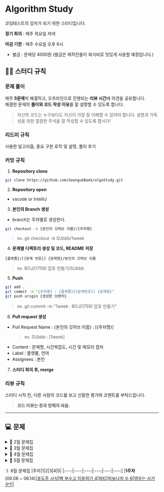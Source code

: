 # Algorithm Study
코딩테스트의 강자가 되기 위한 스터디입니다.

**정기 회의** : 매주 목요일 저녁

**마감 기한** : 매주 수요일 오후 6시
- 벌금 : 문제당 4000원 (벌금은 제작진들이 회식비로 맛있게 사용할 예정입니다.)

## 💁‍♂️ 스터디 규칙
### 문제 풀이
매주 **5문제**씩 해결하고, 오프라인으로 진행되는 **리뷰 시간**에 의견을 공유합니다.<br/>
해결한 문제의 **풀이와 코드 작성 이유**를 잘 설명할 수 있도록 합니다.

> 자신의 코드는 누구보다도 자신이 가장 잘 이해할 수 있어야 합니다.
설명과 가독성을 위한 깔끔한 주석을 잘 작성할 수 있도록 합시다!

### 리드미 규칙
사용한 알고리즘, 중요 구현 로직 및 설명, 풀이 후기

### 커밋 규칙
1. **Repository clone**
```bash
git clone https://github.com/SeongukBaek/algoStudy.git
```

2. **Repository open**
- vscode or IntelliJ

3. **본인의 Branch 생성**
- branch는 주차별로 생성한다.

```bash
git checkout -b {본인의 깃허브 이름}/{주차명}
```
> ex. git checkout -b SUbbb/1week

4. **문제별 디렉토리 생성 및 코드, README 저장**
```
{플랫폼}/[{문제 번호}] {문제명}/본인의 깃허브 이름
```
> ex. BOJ/[1759] 암호 만들기/SUbbb

5. **Push**
```bash
git add .
git commit -m "{주차명} : {플랫폼}[{문제번호}] {문제명}"
git push origin {생성한 브랜치}
```

> ex. git commit -m "1week : BOJ[1759] 암호 만들기"

6. **Pull request 생성**
- Pull Request Name : {본인의 깃허브 이름} : [{주차명}]
  > ex. SUbbb : [1week]
- Content : 문제명, 시간복잡도, 시간 및 메모리 캡처
- Label : 플랫폼, 언어
- Assignees : 본인

7. **스터디 회의 후, merge**

### 리뷰 규칙
스터디 시작 전, 다른 사람의 코드를 보고 신랄한 평가와 코멘트를 부탁드립니다.

> **코드 리뷰는 창과 방패의 싸움.**

---
## 💻 문제
<details><summary>📎 2월 문제집</summary>

|주차|1|2|3|4|5|
|:---:|:---:|:---:|:---:|:---:|:---:|
|**1주차**<br> (01.25 ~ 01.31)|[부등호](https://www.acmicpc.net/problem/2529)|[암호 만들기](https://www.acmicpc.net/problem/1759)||
|**2주차**<br> (02.01 ~ 02.07)|[테트로미노](https://www.acmicpc.net/problem/14500)|[강의실 배정](https://www.acmicpc.net/problem/11000)|[눈 치우기](https://www.acmicpc.net/problem/26215)|[암호생성기](https://swexpertacademy.com/main/code/problem/problemDetail.do?problemLevel=3&contestProbId=AV14uWl6AF0CFAYD&categoryId=AV14uWl6AF0CFAYD&categoryType=CODE&problemTitle=&orderBy=RECOMMEND_COUNT&selectCodeLang=JAVA&select-1=3&pageSize=10&pageIndex=2)|[햄버거 다이어트](https://swexpertacademy.com/main/code/problem/problemDetail.do?problemLevel=3&contestProbId=AWT-lPB6dHUDFAVT&categoryId=AWT-lPB6dHUDFAVT&categoryType=CODE&problemTitle=&orderBy=RECOMMEND_COUNT&selectCodeLang=JAVA&select-1=3&pageSize=10&pageIndex=2)||
|**3주차**<br> (02.08 ~ 02.15)|[구간 합 구하기 5](https://www.acmicpc.net/problem/11660)|[토마토](https://www.acmicpc.net/problem/7576)|[벽 부수고 이동하기](https://www.acmicpc.net/problem/2206)|[비밀번호](https://swexpertacademy.com/main/code/problem/problemDetail.do?problemLevel=3&contestProbId=AV14_DEKAJcCFAYD&categoryId=AV14_DEKAJcCFAYD&categoryType=CODE&problemTitle=&orderBy=RECOMMEND_COUNT&selectCodeLang=JAVA&select-1=3&pageSize=10&pageIndex=3)|[창용 마을 무리의 개수](https://swexpertacademy.com/main/code/problem/problemDetail.do?problemLevel=4&contestProbId=AWngfZVa9XwDFAQU&categoryId=AWngfZVa9XwDFAQU&categoryType=CODE&problemTitle=&orderBy=PASS_RATE&selectCodeLang=JAVA&select-1=4&pageSize=10&pageIndex=4&&&&&&&&&&)|
|**4주차**<br> (02.16 ~ 02.22)|[문자열 폭발](https://www.acmicpc.net/problem/9935)|[고냥이](https://www.acmicpc.net/problem/16472)|[가능한 시험 점수](https://swexpertacademy.com/main/code/problem/problemDetail.do?problemLevel=4&contestProbId=AWHPkqBqAEsDFAUn&categoryId=AWHPkqBqAEsDFAUn&categoryType=CODE&problemTitle=&orderBy=RECOMMEND_COUNT&selectCodeLang=JAVA&select-1=4&pageSize=10&pageIndex=1&&&&&&&&&&)|[배열 돌리기 4](https://www.acmicpc.net/problem/17406)|[파이프 옮기기 1](https://www.acmicpc.net/problem/17070)|
|**5주차**<br> (02.23 ~ 03.01)|[연구소](https://www.acmicpc.net/problem/14502)|[가스관](https://www.acmicpc.net/problem/2931)|[싸움땅](https://www.codetree.ai/training-field/frequent-problems/battle-ground/description?page=3&pageSize=20&username=bsu1209)|[2048 (Easy)](https://www.acmicpc.net/problem/12100)|[점심 식사시간](https://swexpertacademy.com/main/code/problem/problemDetail.do?contestProbId=AV5-BEE6AK0DFAVl&)||

</details>

<details><summary>📎 3월 문제집</summary>

|주차|1|2|3|4|5|
|:---:|:---:|:---:|:---:|:---:|:---:|
|**1주차**<br> (03.02 ~ 03.08)|[점프](https://www.acmicpc.net/problem/1890)|[어른 상어](https://www.acmicpc.net/problem/19237)|[색종이 붙이기](https://www.acmicpc.net/problem/17136)|[게리맨더링 2](https://www.acmicpc.net/problem/17779)|[직사각형](https://www.acmicpc.net/problem/2527)|
|**2주차**<br> (03.09 ~ 03.15)|[멀쩡한 사각형](https://school.programmers.co.kr/learn/courses/30/lessons/62048)|[택배상자](https://school.programmers.co.kr/learn/courses/30/lessons/131704)|[코딩테스트 공부](https://school.programmers.co.kr/learn/courses/30/lessons/118668)|[등산코스 정하기](https://school.programmers.co.kr/learn/courses/30/lessons/118669)|[방금그곡](https://school.programmers.co.kr/learn/courses/30/lessons/17683)|
|**3주차**<br> (03.16 ~ 03.22)|[마법의 엘리베이터](https://school.programmers.co.kr/learn/courses/30/lessons/148653)|[미로 탈출](https://school.programmers.co.kr/learn/courses/30/lessons/159993)|[표현 가능한 이진트리](https://school.programmers.co.kr/learn/courses/30/lessons/150367)|[톱니바퀴](https://www.acmicpc.net/problem/14891)|[코드트리 빵](https://www.codetree.ai/training-field/frequent-problems/codetree-mon-bread/description?page=3&pageSize=20&username=)|
|**4주차**<br> (03.23 ~ 03.29)|[스티커](https://www.acmicpc.net/problem/9465)|[트리](https://www.acmicpc.net/problem/4803)|[인구 이동](https://www.acmicpc.net/problem/16234)|[뱀](https://www.acmicpc.net/problem/3190)|[꼬리잡기놀이](https://www.codetree.ai/training-field/frequent-problems/tail-catch-play/description?page=3&pageSize=20&username=)||

</details>

<details><summary>📎 4월 문제집</summary>

|주차|1|2|3|4|5|
|:---:|:---:|:---:|:---:|:---:|:---:|
|**1주차**<br> (03.30 ~ 04.12)|[정수 삼각형](https://www.acmicpc.net/problem/1932)|[뱀과 사다리 게임](https://www.acmicpc.net/problem/16928)|[트리의 지름](https://www.acmicpc.net/problem/1167)|[미세먼지 안녕!](https://www.acmicpc.net/problem/17144)|[팩맨](https://www.codetree.ai/training-field/frequent-problems/pacman/description?page=3&pageSize=20&username=)|
|**2주차**<br> (04.13 ~ 04.19)|[아기 상어](https://www.acmicpc.net/problem/16236)|[DSLR](https://www.acmicpc.net/problem/9019)|[트리의 순회](https://www.acmicpc.net/problem/2263)|[웜홀](https://www.acmicpc.net/problem/1865)|[방문 길이](https://school.programmers.co.kr/learn/courses/30/lessons/49994)|
|**3주차**<br> (04.20 ~ 04.26)|[2×n 타일링](https://www.acmicpc.net/problem/11726)|[최대 힙](https://www.acmicpc.net/problem/11279)|[숨바꼭질 3](https://www.acmicpc.net/problem/13549)|[후위 표기식](https://www.acmicpc.net/problem/1918)|[양궁대회](https://school.programmers.co.kr/learn/courses/30/lessons/92342)|
|**4주차**<br> (04.27 ~ 05.03)|[최고의 집합](https://school.programmers.co.kr/learn/courses/30/lessons/12938)|[땅따먹기](https://school.programmers.co.kr/learn/courses/30/lessons/12913)|[주차 요금 계산](https://school.programmers.co.kr/learn/courses/30/lessons/92341)|[조이스틱](https://school.programmers.co.kr/learn/courses/30/lessons/42860)|[택배 배달과 수거하기](https://school.programmers.co.kr/learn/courses/30/lessons/150369)||

</details>

<details><summary>📎 5월 문제집</summary>

|주차|1|2|3|4|5|
|:---:|:---:|:---:|:---:|:---:|:---:|
|**1주차**<br> (05.04 ~ 05.10)|[혼자서 하는 틱택토](https://school.programmers.co.kr/learn/courses/30/lessons/160585)|[혼자 놀기의 달인](https://school.programmers.co.kr/learn/courses/30/lessons/131130)|[광물 캐기](https://school.programmers.co.kr/learn/courses/30/lessons/172927)|[행렬 테두리 회전하기](https://school.programmers.co.kr/learn/courses/30/lessons/77485)|[연속 펄스 부분 수열의 합](https://school.programmers.co.kr/learn/courses/30/lessons/161988)|
|**2주차**<br> (05.11 ~ 05.17)|[디펜스 게임](https://school.programmers.co.kr/learn/courses/30/lessons/142085)|[리코쳇 로봇](https://school.programmers.co.kr/learn/courses/30/lessons/169199)|[요격 시스템](https://school.programmers.co.kr/learn/courses/30/lessons/181188)|[인사 고과](https://school.programmers.co.kr/learn/courses/30/lessons/152995)|[경주로 건설](https://school.programmers.co.kr/learn/courses/30/lessons/67259)|
|**3주차**<br> (05.18 ~ 05.31)|[피리 부는 사나이](https://www.acmicpc.net/problem/16724)|[RGB거리 2](https://www.acmicpc.net/problem/17404)|[개똥벌레](https://www.acmicpc.net/problem/3020)|[해킹](https://www.acmicpc.net/problem/10282)|[작업](https://www.acmicpc.net/problem/2056)||

</details>

🖇️ 6월 문제집
|주차|1|2|3|4|5|
|:---:|:---:|:---:|:---:|:---:|:---:|
|**1주차**<br> (06.08 ~ 06.14)|[포도주 시식](https://www.acmicpc.net/problem/2156)|[벽 부수고 이동하기 4](https://www.acmicpc.net/problem/16946)|[파티](https://www.acmicpc.net/problem/1238)|[피보나치 수 6](https://www.acmicpc.net/problem/11444)|[영우는 사기꾼?](https://www.acmicpc.net/problem/14676)||
